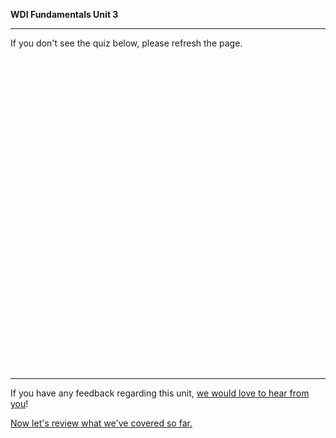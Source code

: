 **WDI Fundamentals Unit 3**

---

If you don't see the quiz below, please refresh the page.

<!-- Change the width and height values to suit you best -->
<div class="typeform-widget" data-url="https://ga-immersives.typeform.com/to/weR0hs" data-text="Unit 3: Intro to HTML" style="width:100%;height:500px;"></div>
<script>
  (function(){
  var qs,js,q,s,d=document,gi=d.getElementById,ce=d.createElement,gt=d.getElementsByTagName,id='typef_orm',
  b='https://s3-eu-west-1.amazonaws.com/share.typeform.com/';
  if(!gi.call(d,id)){
     js=ce.call(d,'script');
     js.id=id;js.src=b+'widget.js';
     q=gt.call(d,'script')[0];
     q.parentNode.insertBefore(js,q)
  }})
</script>

---
If you have any feedback regarding this unit, [we would love to hear from you](https://ga-immersives.typeform.com/to/kKq7HW)!

[Now let's review what we've covered so far.](intro-to-html-cheatsheet.md)
